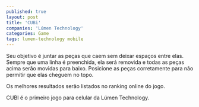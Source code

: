 ```yaml
---
published: true
layout: post
title: 'CUBi'
companies: 'Lúmen Technology'
categories: Game
tags: lumen-technology mobile
---
```

Seu objetivo é juntar as peças que caem sem deixar espaços entre elas. Sempre que uma linha é preenchida, ela será removida e todas as peças acima serão movidas para baixo.
Posicione as peças corretamente para não permitir que elas cheguem no topo.

Os melhores resultados serão listados no ranking online do jogo.

CUBI é o primeiro jogo para celular da Lúmen Technology.